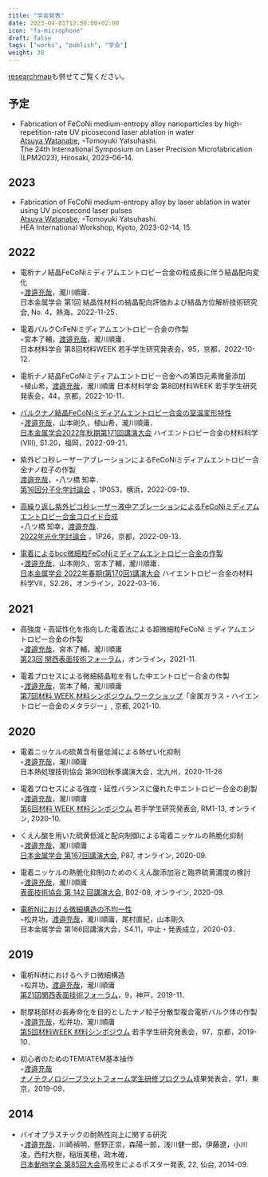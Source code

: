 ```yaml
---
title: "学会発表"
date: 2023-04-01T12:50:00+02:00
icon: "fa-microphone"
draft: false
tags: ["works", "publish", "学会"]
weight: 30
---
```


<!-- <iframe style="width:100%;height:600px;margin:15px 0;max-width:680px;" title="Vega" src="/page/visit.html" frameborder="0" scrolling="no"></iframe> -->

[researchmap](https://researchmap.jp/atsuyaw)も併せてご覧ください。

## 予定
* Fabrication of FeCoNi medium-entropy alloy nanoparticles by high-repetition-rate UV picosecond laser ablation in water  
    <u>Atsuya Watanabe</u>, ◦Tomoyuki Yatsuhashi.  
    The 24th International Symposium on Laser Precision Microfabrication (LPM2023), Hirosaki, 2023-06-14.

## 2023

* Fabrication of FeCoNi medium-entropy alloy by laser ablation in water using UV picosecond laser pulses  
    <u>Atsuya Watanabe</u>, ◦Tomoyuki Yatsuhashi.  
    HEA International Workshop, Kyoto, 2023-02-14, 15.

## 2022

* 電析ナノ結晶FeCoNiミディアムエントロピー合金の粒成長に伴う結晶配向変化  
    ◦<u>渡邉充哉</u>，瀧川順庸．  
    日本金属学会 第1回 結晶性材料の結晶配向評価および結晶方位解析技術研究会, No. 4，熱海，2022-11-25．

* 電着バルクCrFeNiミディアムエントロピー合金の作製  
    ◦宮本了輔，<u>渡邉充哉</u>，瀧川順庸．  
    日本材料学会 第8回材料WEEK 若手学生研究発表会，95，京都，2022-10-12．

* 電析ナノ結晶FeCoNiミディアムエントロピー合金への第四元素微量添加  
    ◦植山希，<u>渡邉充哉</u>，瀧川順庸
    日本材料学会 第8回材料WEEK 若手学生研究発表会，44，京都，2022-10-11．

* [バルクナノ結晶FeCoNiミディアムエントロピー合金の室温変形特性](https://confit.atlas.jp/guide/event/jim2022autumn/subject/2M08-20-13/advanced)  
    ◦<u>渡邉充哉</u>，山本剛久，植山希，瀧川順庸．  
    [日本金属学会2022年秋期第171回講演大会](https://confit.atlas.jp/guide/event/jim2022autumn/top) ハイエントロピー合金の材料科学(VIII), S1.20，福岡，2022-09-21．

* 紫外ピコ秒レーザーアブレーションによるFeCoNiミディアムエントロピー合金ナノ粒子の作製  
    <u>渡邉充哉</u>，◦八ツ橋 知幸．  
    [第16回分子化学討論会](http://www.molsci.jp/2022/index.html) ，1P053，横浜，2022-09-19．

* [高繰り返し紫外ピコ秒レーザー液中アブレーションによるFeCoNiミディアムエントロピー合金コロイド合成](https://confit.atlas.jp/guide/event/photochemistry2022/subject/1P26/advanced)  
     ◦八ツ橋 知幸，<u>渡邉充哉</u>．  
    [2022年光化学討論会](https://photochemistry.jp/2022/) ，1P26，京都，2022-09-13．

* [電着によるbcc微細粒FeCoNiミディアムエントロピー合金の作製](https://confit.atlas.jp/guide/event/jim2022spring/subject/2J08-16-09/advanced)  
    ◦<u>渡邉充哉</u>，山本剛久，宮本了輔，瀧川順庸．  
    [日本金属学会 2022年春期(第170回)講演大会](https://jim.or.jp/MEETINGS/2022_spr/news/meeting-guide.html) ハイエントロピー合金の材料科学VII，S2.26，オンライン，2022-03-16．

## 2021
* 高強度・高延性化を指向した電着法による超微細粒FeCoNi ミディアムエントロピー合金の作製  
    ◦<u>渡邉充哉</u>，宮本了輔，瀧川順庸  
    [第23回 関西表面技術フォーラム](https://kansai.sfj.or.jp/gyoji/forum/23th/index.html)，オンライン，2021-11.

* 電着プロセスによる微細結晶粒を有した中エントロピー合金の作製  
    ◦<u>渡邉充哉</u>，宮本了輔，瀧川順庸  
    [第7回材料 WEEK 材料シンポジウム ワークショップ](https://www.jsms.jp/kaikoku/7weekpro.htm)「金属ガラス・ハイエントロピー合金のメタラジー」, 京都, 2021-10.

## 2020

* 電着ニッケルの硫黄含有量低減による熱ぜい化抑制  
    ◦<u>渡邉充哉</u>，瀧川順庸  
    日本熱処理技術協会 第90回秋季講演大会，北九州，2020-11-26

* 電着プロセスによる強度・延性バランスに優れた中エントロピー合金の創製  
    ◦<u>渡邉充哉</u>，瀧川順庸  
    [第6回材料 WEEK 材料シンポジウム](https://www.jsms.jp/kaikoku/6weekpro3.htm) 若手学生研究発表会, RM1-13, オンライン, 2020-10.

* くえん酸を用いた硫黄低減と配向制御による電着ニッケルの熱脆化抑制  
    ◦<u>渡邉充哉</u>，瀧川順庸  
    [日本金属学会 第167回講演大会](https://jim.or.jp/MEETINGS/2020_atmn/index.php), P87, オンライン, 2020-09.

* 電着ニッケルの熱脆化抑制のためのくえん酸添加浴と臨界硫黄濃度の検討  
    ◦<u>渡邉充哉</u>，瀧川順庸  
    [表面技術協会 第 142 回講演大会](https://www.sfj.or.jp/meeting/142/index.html), B02-08, オンライン, 2020-09.

* [電析Niにおける微細構造の不均一性](https://confit.atlas.jp/guide/event/jim2020spring/subject/S4.11/advanced)  
    ◦松井功，<u>渡邉充哉</u>，瀧川順庸，尾村直紀，山本剛久  
    日本金属学会 第166回講演大会，S4.11，中止・発表成立，2020-03．

## 2019

* 電析Ni材におけるヘテロ微細構造  
    ◦松井功，<u>渡邉充哉</u>，瀧川順庸  
    [第21回関西表面技術フォーラム](http://kansai.sfj.or.jp/gyoji/forum/21th/sankabosyu.htm)，9，神戸，2019-11．

* 耐摩耗部材の長寿命化を目的としたナノ粒子分散型複合電析バルク体の作製  
    ◦<u>渡邉充哉</u>，松井功，瀧川順庸  
    [第5回材料WEEK 材料シンポジウム](https://www.jsms.jp/kaikoku/5weekpro.htm) 若手学生研究発表会，97，京都，2019-10．

* 初心者のためのTEM/ATEM基本操作  
    ◦<u>渡邉充哉</u>  
    [ナノテクノロジープラットフォーム学生研修プログラム](https://www.nanonet.go.jp/pages/gakusei/2019/)成果発表会，学1，東京，2019-09．

## 2014
* バイオプラスチックの耐熱性向上に関する研究  
  ◦<u>渡邉充哉</u>，川崎禎明，懸野正崇，森陽一郎，浅川健一郎，伊藤遼，小川凌，西村大樹，稲垣美穂，政木確．  
  [日本動物学会 第85回大会](http://www.zoology.or.jp/news2/index.asp?patten_cd=12&page_no=708)高校生によるポスター発表, 22, 仙台, 2014-09.
  
